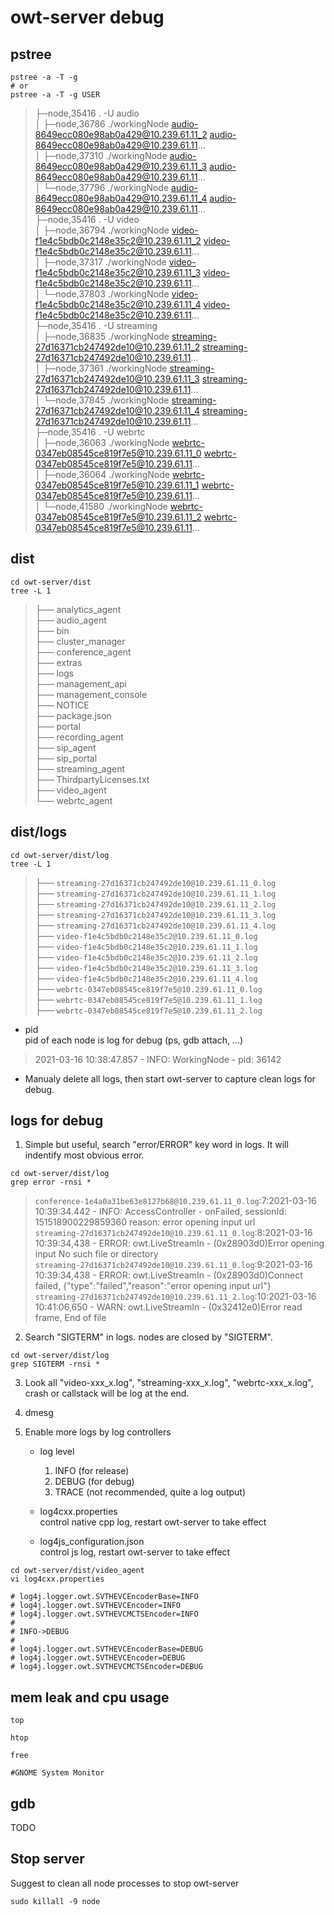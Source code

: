 # owt-server debug

## pstree
```
pstree -a -T -g
# or
pstree -a -T -g USER
```

>  ├─node,35416 . -U audio<br>
>  │   ├─node,36786 ./workingNode audio-8649ecc080e98ab0a429@10.239.61.11_2 audio-8649ecc080e98ab0a429@10.239.61.11...<br>
>  │   ├─node,37310 ./workingNode audio-8649ecc080e98ab0a429@10.239.61.11_3 audio-8649ecc080e98ab0a429@10.239.61.11...<br>
>  │   └─node,37796 ./workingNode audio-8649ecc080e98ab0a429@10.239.61.11_4 audio-8649ecc080e98ab0a429@10.239.61.11...<br>
>  ├─node,35416 . -U video<br>
>  │   ├─node,36794 ./workingNode video-f1e4c5bdb0c2148e35c2@10.239.61.11_2 video-f1e4c5bdb0c2148e35c2@10.239.61.11...<br>
>  │   ├─node,37317 ./workingNode video-f1e4c5bdb0c2148e35c2@10.239.61.11_3 video-f1e4c5bdb0c2148e35c2@10.239.61.11...<br>
>  │   └─node,37803 ./workingNode video-f1e4c5bdb0c2148e35c2@10.239.61.11_4 video-f1e4c5bdb0c2148e35c2@10.239.61.11...<br>
>  ├─node,35416 . -U streaming<br>
>  │   ├─node,36835 ./workingNode streaming-27d16371cb247492de10@10.239.61.11_2 streaming-27d16371cb247492de10@10.239.61.11...<br>
>  │   ├─node,37361 ./workingNode streaming-27d16371cb247492de10@10.239.61.11_3 streaming-27d16371cb247492de10@10.239.61.11...<br>
>  │   └─node,37845 ./workingNode streaming-27d16371cb247492de10@10.239.61.11_4 streaming-27d16371cb247492de10@10.239.61.11...<br>
>  ├─node,35416 . -U webrtc<br>
>  │   ├─node,36063 ./workingNode webrtc-0347eb08545ce819f7e5@10.239.61.11_0 webrtc-0347eb08545ce819f7e5@10.239.61.11...<br>
>  │   ├─node,36064 ./workingNode webrtc-0347eb08545ce819f7e5@10.239.61.11_1 webrtc-0347eb08545ce819f7e5@10.239.61.11...<br>
>  │   └─node,41580 ./workingNode webrtc-0347eb08545ce819f7e5@10.239.61.11_2 webrtc-0347eb08545ce819f7e5@10.239.61.11...<br>

## dist
```
cd owt-server/dist
tree -L 1
```

>├── analytics_agent<br>
├── audio_agent<br>
├── bin<br>
├── cluster_manager<br>
├── conference_agent<br>
├── extras<br>
├── logs<br>
├── management_api<br>
├── management_console<br>
├── NOTICE<br>
├── package.json<br>
├── portal<br>
├── recording_agent<br>
├── sip_agent<br>
├── sip_portal<br>
├── streaming_agent<br>
├── ThirdpartyLicenses.txt<br>
├── video_agent<br>
└── webrtc_agent<br>

## dist/logs
```
cd owt-server/dist/log
tree -L 1
```

>├── ```streaming-27d16371cb247492de10@10.239.61.11_0.log```<br>
├── ```streaming-27d16371cb247492de10@10.239.61.11_1.log```<br>
├── ```streaming-27d16371cb247492de10@10.239.61.11_2.log```<br>
├── ```streaming-27d16371cb247492de10@10.239.61.11_3.log```<br>
├── ```streaming-27d16371cb247492de10@10.239.61.11_4.log```<br>
├── ```video-f1e4c5bdb0c2148e35c2@10.239.61.11_0.log```<br>
├── ```video-f1e4c5bdb0c2148e35c2@10.239.61.11_1.log```<br>
├── ```video-f1e4c5bdb0c2148e35c2@10.239.61.11_2.log```<br>
├── ```video-f1e4c5bdb0c2148e35c2@10.239.61.11_3.log```<br>
├── ```video-f1e4c5bdb0c2148e35c2@10.239.61.11_4.log```<br>
├── ```webrtc-0347eb08545ce819f7e5@10.239.61.11_0.log```<br>
├── ```webrtc-0347eb08545ce819f7e5@10.239.61.11_1.log```<br>
├── ```webrtc-0347eb08545ce819f7e5@10.239.61.11_2.log```<br>

- pid<br>
pid of each node is log for debug (ps, gdb attach, ...)
> 2021-03-16 10:38:47.857  - INFO: WorkingNode - pid: 36142

- Manualy delete all logs, then start owt-server to capture clean logs for debug.

## logs for debug

1. Simple but useful, search "error/ERROR" key word in logs. It will indentify most obvious error. 
```
cd owt-server/dist/log
grep error -rnsi *
```

>```conference-1e4a0a31be63e8127b68@10.239.61.11_0.log```:7:2021-03-16 10:39:34.442  - INFO: AccessController - onFailed, sessionId: 151518900229859360 reason: error opening input url<br>
```streaming-27d16371cb247492de10@10.239.61.11_0.log```:8:2021-03-16 10:39:34,438  - ERROR: owt.LiveStreamIn - (0x28903d0)Error opening input No such file or directory<br>
```streaming-27d16371cb247492de10@10.239.61.11_0.log```:9:2021-03-16 10:39:34,438  - ERROR: owt.LiveStreamIn - (0x28903d0)Connect failed, {"type":"failed","reason":"error opening input url"}<br>
```streaming-27d16371cb247492de10@10.239.61.11_2.log```:10:2021-03-16 10:41:06,650  - WARN: owt.LiveStreamIn - (0x32412e0)Error read frame, End of file<br>

2. Search "SIGTERM" in logs. nodes are closed by "SIGTERM".
```
cd owt-server/dist/log
grep SIGTERM -rnsi *
```

3. Look all "video-xxx_x.log", "streaming-xxx_x.log", "webrtc-xxx_x.log", crash or callstack will be log at the end.

4. dmesg

5. Enable more logs by log controllers
    - log level
      1. INFO (for release)
      2. DEBUG (for debug)
      3. TRACE (not recommended, quite a log output)

    - log4cxx.properties<br>
control native cpp log, restart owt-server to take effect

    - log4js_configuration.json<br>
control js log, restart owt-server to take effect

```
cd owt-server/dist/video_agent
vi log4cxx.properties

# log4j.logger.owt.SVTHEVCEncoderBase=INFO
# log4j.logger.owt.SVTHEVCEncoder=INFO
# log4j.logger.owt.SVTHEVCMCTSEncoder=INFO
#
# INFO->DEBUG
#
# log4j.logger.owt.SVTHEVCEncoderBase=DEBUG
# log4j.logger.owt.SVTHEVCEncoder=DEBUG
# log4j.logger.owt.SVTHEVCMCTSEncoder=DEBUG
```

## mem leak and cpu usage
```
top

htop

free

#GNOME System Monitor
```

## gdb
TODO

## Stop server
Suggest to clean all node processes to stop owt-server
```
sudo killall -9 node
```
